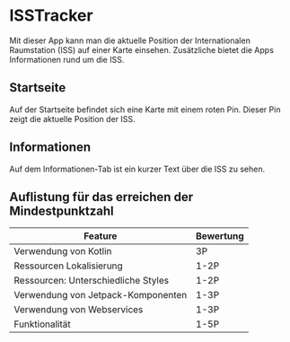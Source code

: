 # ISSTracker

Mit dieser App kann man die aktuelle Position der Internationalen Raumstation (ISS) auf einer Karte einsehen. Zusätzliche bietet die Apps Informationen rund um die ISS.

## Startseite
Auf der Startseite befindet sich eine Karte mit einem roten Pin. Dieser Pin zeigt die aktuelle Position der ISS.

## Informationen
Auf dem Informationen-Tab ist ein kurzer Text über die ISS zu sehen.

## Auflistung für das erreichen der Mindestpunktzahl
| Feature | Bewertung |
|---------|----------|
| Verwendung von Kotlin | 3P |
| Ressourcen Lokalisierung | 1-2P |
| Ressourcen: Unterschiedliche Styles | 1-2P |
| Verwendung von Jetpack-Komponenten | 1-3P |
| Verwendung von Webservices | 1-3P |
| Funktionalität | 1-5P |
